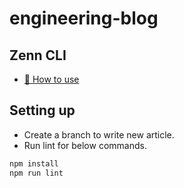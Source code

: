 # engineering-blog

## Zenn CLI

- [📘 How to use](https://zenn.dev/zenn/articles/zenn-cli-guide)

## Setting up

- Create a branch to write new article.
- Run lint for below commands.

```sh
npm install
npm run lint
```
